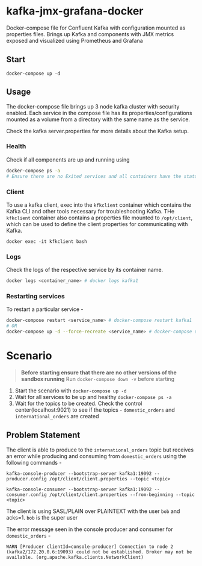 # kafka-jmx-grafana-docker

Docker-compose file for Confluent Kafka with configuration mounted as properties files. Brings up Kafka and components with JMX metrics exposed and visualized using Prometheus and Grafana

## Start

```
docker-compose up -d
```

## Usage

The docker-compose file brings up 3 node kafka cluster with security enabled. Each service in the compose file has its properties/configurations mounted as a volume from a directory with the same name as the service.

Check the kafka server.properties for more details about the Kafka setup.

### Health

Check if all components are up and running using

```bash
docker-compose ps -a
# Ensure there are no Exited services and all containers have the status `Up`
```


### Client

To use a kafka client, exec into the `kfkclient` container which contains the Kafka CLI and other tools necessary for troubleshooting Kafka. THe `kfkclient` container also contains a properties file mounted to `/opt/client`, which can be used to define the client properties for communicating with Kafka.

```
docker exec -it kfkclient bash
```

### Logs

Check the logs of the respective service by its container name.

```bash
docker logs <container_name> # docker logs kafka1
```

### Restarting services

To restart a particular service - 

```bash
docker-compose restart <service_name> # docker-compose restart kafka1
# OR
docker-compose up -d --force-recreate <service_name> # docker-compose up -d --force-recreate kafka1
```

# Scenario

> **Before starting ensure that there are no other versions of the sandbox running**
> Run `docker-compose down -v` before starting

1. Start the scenario with `docker-compose up -d`
2. Wait for all services to be up and healthy `docker-compose ps -a`
3. Wait for the topics to be created. Check the control center(localhost:9021) to see if the topics - `domestic_orders` and `international_orders` are created

## Problem Statement

The client is able to produce to the `international_orders` topic but receives an error while producing and consuming from `domestic_orders` using the following commands -

```
kafka-console-producer --bootstrap-server kafka1:19092 --producer.config /opt/client/client.properties --topic <topic>

kafka-console-consumer --bootstrap-server kafka1:19092 --consumer.config /opt/client/client.properties --from-beginning --topic <topic> 
```

The client is using SASL/PLAIN over PLAINTEXT with the user `bob` and acks=1. `bob` is the super user

The error message seen in the console producer and consumer for `domestic_orders` - 

```
WARN [Producer clientId=console-producer] Connection to node 2 (kafka2/172.20.0.6:19093) could not be established. Broker may not be available. (org.apache.kafka.clients.NetworkClient)
```

